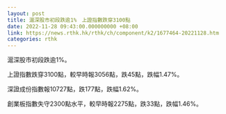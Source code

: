 ```yaml
---
layout: post
title: 滬深股市初段跌逾1%　上證指數跌穿3100點
date: 2022-11-28 09:43:00.000000000 +08:00
link: https://news.rthk.hk/rthk/ch/component/k2/1677464-20221128.htm
categories: rthk
---
```


滬深股市初段跌逾1%。

上證指數跌穿3100點，較早時報3056點，跌45點，跌幅1.47%。

深證成份指數報10727點，跌177點，跌幅1.62%。

創業板指數失守2300點水平，較早時報2275點，跌33點，跌幅1.46%。
